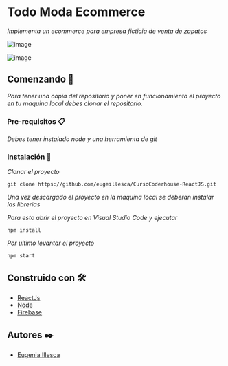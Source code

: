 # Todo Moda Ecommerce

_Implementa un ecommerce para empresa ficticia de venta de zapatos_

![image](https://user-images.githubusercontent.com/38475171/205899517-e3987879-f5f4-4884-8f69-2f468c2b4c04.png)

![image](https://user-images.githubusercontent.com/38475171/205902011-bfdf86e9-9d85-4fd7-95c9-3549a9e953c2.png)


## Comenzando 🚀

_Para tener una copia del repositorio y poner en funcionamiento el proyecto en tu maquina local debes clonar el repositorio._

### Pre-requisitos 📋

_Debes tener instalado node y una herramienta de git_

### Instalación 🔧

_Clonar el proyecto_

```
git clone https://github.com/eugeillesca/CursoCoderhouse-ReactJS.git
```

_Una vez descargado el proyecto en la maquina local se deberan instalar las librerias_

_Para esto abrir el proyecto en Visual Studio Code y ejecutar_

```
npm install
```

_Por ultimo levantar el proyecto_

```
npm start
```

## Construido con 🛠️

* [ReactJs](https://reactjs.org/)
* [Node](https://nodejs.org/en/)
* [Firebase](https://firebase.google.com/)

## Autores ✒️

* [Eugenia Illesca](https://github.com/eugeillesca)
